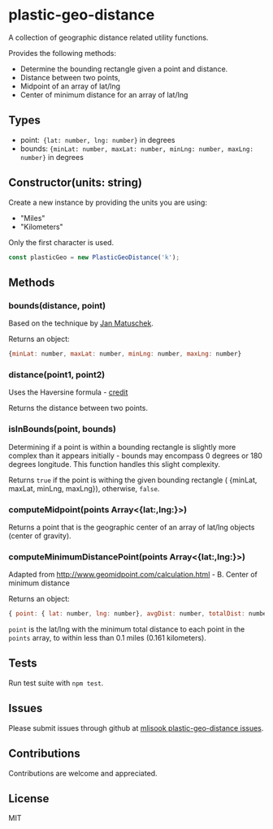 # plastic-geo-distance
A collection of geographic distance related utility functions.

Provides the following methods:
* Determine the bounding rectangle given a point and distance.
* Distance between two points,
* Midpoint of an array of lat/lng
* Center of minimum distance for an array of lat/lng

## Types
* point:` {lat: number, lng: number}` in degrees
* bounds: `{minLat: number, maxLat: number, minLng: number, maxLng: number}` in degrees

## Constructor(units: string)
Create a new instance by providing the units you are using:
* "Miles"
* "Kilometers"

Only the first character is used.
```js
const plasticGeo = new PlasticGeoDistance('k');
```
## Methods
### bounds(distance, point)
Based on the technique by [Jan Matuschek](http://JanMatuschek.de/LatitudeLongitudeBoundingCoordinates).

Returns an object: 
```js
{minLat: number, maxLat: number, minLng: number, maxLng: number}
```

### distance(point1, point2)
Uses the Haversine formula - [credit](http://www.movable-type.co.uk/scripts/latlong.html)

Returns the distance between two points.

### isInBounds(point, bounds)
Determining if a point is within a bounding rectangle is slightly more complex than it appears initially - bounds may encompass 0 degrees or 180 degrees longitude.  This function handles this slight complexity.

Returns `true` if the point is withing the given bounding rectangle ( {minLat, maxLat, minLng, maxLng}), otherwise, `false`.

### computeMidpoint(points Array<{lat:,lng:}>) 
Returns a point that is the geographic center of an array of lat/lng objects (center of gravity).

### computeMinimumDistancePoint(points Array<{lat:,lng:}>)
Adapted from http://www.geomidpoint.com/calculation.html - B. Center of minimum distance

Returns an object: 
```js
{ point: { lat: number, lng: number}, avgDist: number, totalDist: number }
```

`point` is the lat/lng with the minimum total distance to each point in the `points` array, to within less than 0.1 miles (0.161 kilometers).

## Tests
Run test suite with `npm test`.

## Issues
Please submit issues through github at [mlisook plastic-geo-distance issues](https://github.com/mlisook/plastic-geo-distance/issues).

## Contributions
Contributions are welcome and appreciated.

## License

MIT


